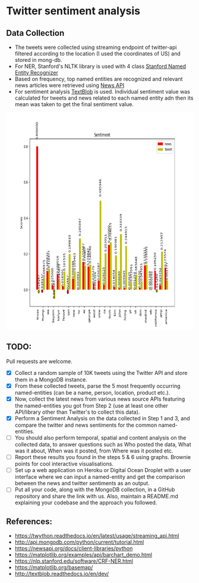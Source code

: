 # Twitter sentiment analysis



## Data Collection
- The tweets were collected using streaming endpoint of twitter-api filtered according to the location (I used the coordinates of US) and stored in mong-db.
- For NER, Stanford's NLTK library is used with 4 class
[Stanford Named Entity Recognizer](https://nlp.stanford.edu/software/CRF-NER.html)
- Based on frequency, top named entities are recognized and relevant news articles were retrieved using
[News API](https://newsapi.org)
- For sentiment analysis
[TextBlob](http://textblob.readthedocs.io/en/dev/)
is used. Individual sentiment value was calculated for tweets and news related to each named entity adn then its mean was taken to get the final sentiment value.

<p align="center">
  <img src="fig.png" width=892 height=584>
</p>


## TODO:
Pull requests are welcome.
- [x] Collect a random sample of 10K tweets using the Twitter API and store them in a MongoDB instance.
- [x] From these collected tweets, parse the 5 most frequently occurring named-entities (can be a name, person, location, product etc.).
- [x] Now, collect the latest news from various news source APIs featuring the named-entities you got from Step 2 (use at least one other API/library other than Twitter's to collect this data).
- [x] Perform a Sentiment Analysis on the data collected in Step 1 and 3, and compare the twitter and news sentiments for the common named-entities. 
- [ ] You should also perform temporal, spatial and content analysis on the collected data, to answer questions such as Who posted the data, What was it about, When was it posted, from Where was it posted etc.
- [ ] Report these results you found in the steps 5 & 6 using graphs. Brownie points for cool interactive visualisations.
- [ ] Set up a web application on Heroku or Digital Ocean Droplet with a user interface where we can input a named-entity and get the comparison between the news and twitter sentiments as an output.
- [ ] Put all your code, along with the MongoDB collection, in a GitHub repository and share the link with us. Also, maintain a README.md explaining your codebase and the approach you followed.

## References:
- https://twython.readthedocs.io/en/latest/usage/streaming_api.html
- http://api.mongodb.com/python/current/tutorial.html
- https://newsapi.org/docs/client-libraries/python
- https://matplotlib.org/examples/api/barchart_demo.html
- https://nlp.stanford.edu/software/CRF-NER.html
- https://matplotlib.org/basemap/
- http://textblob.readthedocs.io/en/dev/
